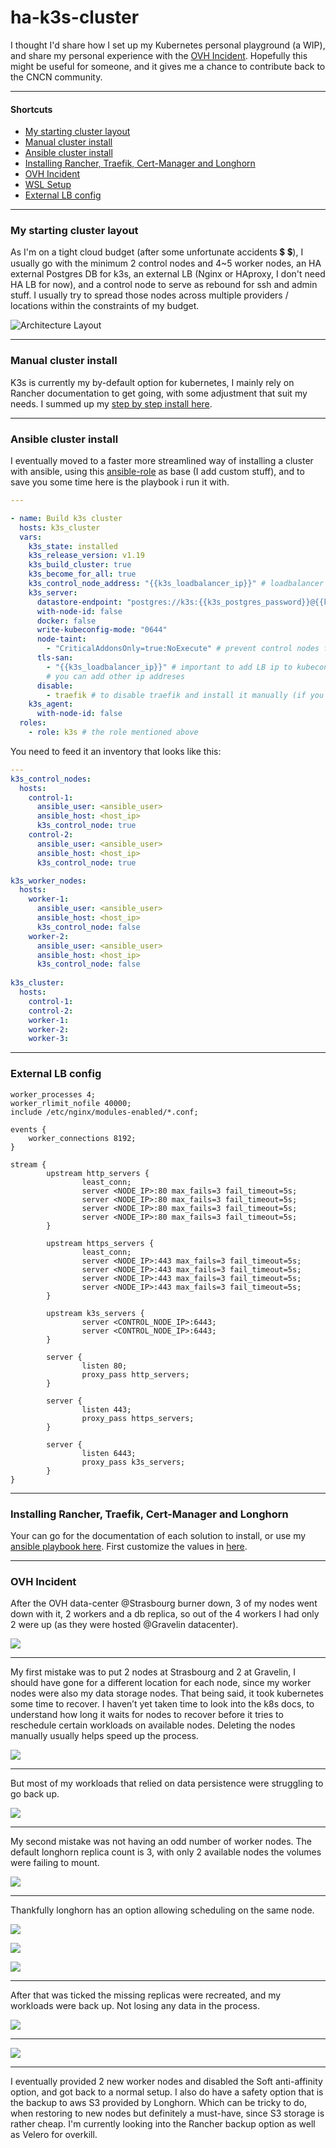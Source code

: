 # ha-k3s-cluster

I thought I'd share how I set up my Kubernetes personal playground (a WIP), and share my personal experience with the [OVH Incident](https://www.reuters.com/article/us-france-ovh-fire-idUSKBN2B20NU). Hopefully this might be useful for someone, and it gives me a chance to contribute back to the CNCN community.

---

#### Shortcuts
- [My starting cluster layout](#my-starting-cluster-layout)
- [Manual cluster install](#manual-cluster-install)
- [Ansible cluster install](#ansible-cluster-install)
- [Installing Rancher, Traefik, Cert-Manager and Longhorn](#installing-rancher-traefik-cert-manager-and-longhorn)
- [OVH Incident](#ovh-incident)
- [WSL Setup](./wsl)
- [External LB config](nginx/nginx.config)

---

### My starting cluster layout
As I'm on a tight cloud budget (after some unfortunate accidents :heavy_dollar_sign: :heavy_dollar_sign:), I usually go with the minimum 2 control nodes and 4~5 worker nodes, an HA external Postgres DB for k3s, an external LB (Nginx or HAproxy, I don't need HA LB for now), and a control node to serve as rebound for ssh and admin stuff. I usually try to spread those nodes across multiple providers / locations within the constraints of my budget.

![Architecture Layout](assets/img/arch_layout.png)

---
### Manual cluster install
K3s is currently my by-default option for kubernetes, I mainly rely on Rancher documentation to get going, with some adjustment that suit my needs. I summed up my [step by step install here](manual-install/README.md).

---
### Ansible cluster install 
I eventually moved to a faster more streamlined way of installing a cluster with ansible, using this [ansible-role](https://github.com/PyratLabs/ansible-role-k3s) as base (I add custom stuff), and to save you some time here is the playbook i run it with.
```yaml
---

- name: Build k3s cluster
  hosts: k3s_cluster
  vars:
    k3s_state: installed
    k3s_release_version: v1.19
    k3s_build_cluster: true
    k3s_become_for_all: true
    k3s_control_node_address: "{{k3s_loadbalancer_ip}}" # loadbalancer
    k3s_server:
      datastore-endpoint: "postgres://k3s:{{k3s_postgres_password}}@{{k3s_postgres_hostname}}:5432/k3s" # add ?sslmode=disable to disable ssl
      with-node-id: false
      docker: false
      write-kubeconfig-mode: "0644"
      node-taint:
        - "CriticalAddonsOnly=true:NoExecute" # prevent control nodes from acting as workers
      tls-san:
        - "{{k3s_loadbalancer_ip}}" # important to add LB ip to kubeconfig certificate
        # you can add other ip addreses
      disable:
        - traefik # to disable traefik and install it manually (if you want to use Traefik V2)
    k3s_agent:
      with-node-id: false
  roles:
    - role: k3s # the role mentioned above
```
You need to feed it an inventory that looks like this:
```yaml
---
k3s_control_nodes:
  hosts:
    control-1:
      ansible_user: <ansible_user>
      ansible_host: <host_ip>
      k3s_control_node: true
    control-2:
      ansible_user: <ansible_user>
      ansible_host: <host_ip>
      k3s_control_node: true

k3s_worker_nodes:
  hosts:
    worker-1:
      ansible_user: <ansible_user>
      ansible_host: <host_ip>
      k3s_control_node: false
    worker-2:
      ansible_user: <ansible_user>
      ansible_host: <host_ip>
      k3s_control_node: false
      
k3s_cluster:
  hosts:
    control-1:
    control-2:
    worker-1:
    worker-2:
    worker-3:
```

---
### External LB config
```
worker_processes 4;
worker_rlimit_nofile 40000;
include /etc/nginx/modules-enabled/*.conf;

events {
    worker_connections 8192;
}

stream {
        upstream http_servers {
                least_conn;
                server <NODE_IP>:80 max_fails=3 fail_timeout=5s;
                server <NODE_IP>:80 max_fails=3 fail_timeout=5s;
                server <NODE_IP>:80 max_fails=3 fail_timeout=5s;
                server <NODE_IP>:80 max_fails=3 fail_timeout=5s;
        }

        upstream https_servers {
                least_conn;
                server <NODE_IP>:443 max_fails=3 fail_timeout=5s;
                server <NODE_IP>:443 max_fails=3 fail_timeout=5s;
                server <NODE_IP>:443 max_fails=3 fail_timeout=5s;
                server <NODE_IP>:443 max_fails=3 fail_timeout=5s;
        }

        upstream k3s_servers {
                server <CONTROL_NODE_IP>:6443;
                server <CONTROL_NODE_IP>:6443;
        }

        server {
                listen 80;
                proxy_pass http_servers;
        }

        server {
                listen 443;
                proxy_pass https_servers;
        }

        server {
                listen 6443;
                proxy_pass k3s_servers;
        }
}
```

---
### Installing Rancher, Traefik, Cert-Manager and Longhorn
Your can go for the documentation of each solution to install, or use my [ansible playbook here](ansible). First customize the values in [here](k8s).

---
### OVH Incident
After the OVH data-center @Strasbourg burner down, 3 of my nodes went down with it, 2 workers and a db replica, so out of the 4 workers I had only 2 were up (as they were hosted @Gravelin datacenter).

![](assets/img/s02.jpg)

---

My first mistake was to put 2 nodes at Strasbourg and 2 at Gravelin, I should have gone for a different location for each node, since my worker nodes were also my data storage nodes.
That being said, it took kubernetes some time to recover. I haven’t yet taken time to look into the k8s docs, to understand how long it waits for nodes to recover before it tries to reschedule certain workloads on available nodes. Deleting the nodes manually usually helps speed up the process.

![](assets/img/s05.jpg)

---

But most of my workloads that relied on data persistence were struggling to go back up.

![](assets/img/s04.jpg)

---

My second mistake was not having an odd number of worker nodes. The default longhorn replica count is 3, with only 2 available nodes the volumes were failing to mount. 

![](assets/img/s01.jpg)

---

Thankfully longhorn has an option allowing scheduling on the same node.

![](assets/img/s03.jpg)

![](assets/img/s08.jpg)

![](assets/img/s09.jpg)

---

After that was ticked the missing replicas were recreated, and my workloads were back up. Not losing any data in the process.

![](assets/img/s06.jpg)

---

![](assets/img/my-precious.gif)


---

I eventually provided 2 new worker nodes and disabled the Soft anti-affinity option, and got back to a normal setup.
I also do have a safety option that is the backup to aws S3 provided by Longhorn. Which can be tricky to do, when restoring to new nodes but definitely a must-have, since S3 storage is rather cheap.
I'm currently looking into the Rancher backup option as well as Velero for overkill.
